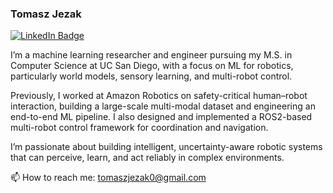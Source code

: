 ### Tomasz Jezak

<a href="https://www.linkedin.com/in/tomasz-jezak">
  <img src="https://shields.io/badge/LinkedIn-blue?logo=linkedin&style=for-the-badge" alt="LinkedIn Badge"/>
</a>

I’m a machine learning researcher and engineer pursuing my M.S. in Computer Science at UC San Diego, with a focus on ML for robotics, particularly world models, sensory learning, and multi-robot control.

Previously, I worked at Amazon Robotics on safety-critical human–robot interaction, building a large-scale multi-modal dataset and engineering an end-to-end ML pipeline. I also designed and implemented a ROS2-based multi-robot control framework for coordination and navigation.

I’m passionate about building intelligent, uncertainty-aware robotic systems that can perceive, learn, and act reliably in complex environments.

📫 How to reach me: tomaszjezak0@gmail.com 

<!--
**tomaszjezak/tomaszjezak** is a ✨ _special_ ✨ repository because its `README.md` (this file) appears on your GitHub profile.

Here are some ideas to get you started:

- 🔭 I’m currently working on ...
- 🌱 I’m currently learning ...
- 👯 I’m looking to collaborate on ...
- 🤔 I’m looking for help with ...
- 💬 Ask me about ...
- 📫 How to reach me: ...
- 😄 Pronouns: ...
- ⚡ Fun fact: ...
-->
